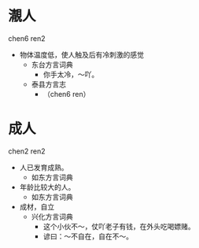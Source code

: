 # 㵾人
chen6 ren2
+ 物体温度低，使人触及后有冷刺激的感觉
  * 东台方言词典
    - 你手太冷，～吖。
  * 泰县方言志
    + （chen6 ren）

# 成人
chen2 ren2
+ 人已发育成熟。
  * 如东方言词典
+ 年龄比较大的人。
  * 如东方言词典
+ 成材，自立
  * 兴化方言词典
    - 这个小伙不～，仗吖老子有钱，在外头吃喝嫖赌。
    - 谚曰：～不自在，自在不～。
